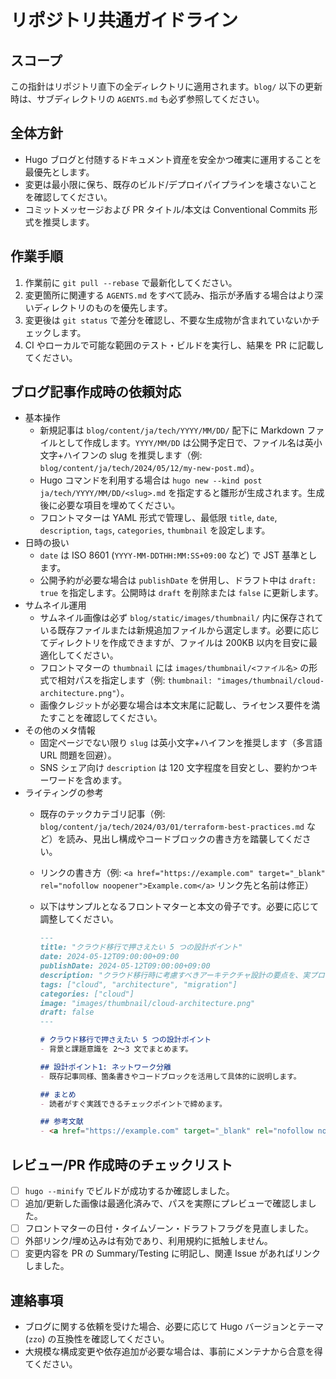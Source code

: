 # リポジトリ共通ガイドライン

## スコープ
この指針はリポジトリ直下の全ディレクトリに適用されます。`blog/` 以下の更新時は、サブディレクトリの `AGENTS.md` も必ず参照してください。

## 全体方針
- Hugo ブログと付随するドキュメント資産を安全かつ確実に運用することを最優先とします。
- 変更は最小限に保ち、既存のビルド/デプロイパイプラインを壊さないことを確認してください。
- コミットメッセージおよび PR タイトル/本文は Conventional Commits 形式を推奨します。

## 作業手順
1. 作業前に `git pull --rebase` で最新化してください。
2. 変更箇所に関連する `AGENTS.md` をすべて読み、指示が矛盾する場合はより深いディレクトリのものを優先します。
3. 変更後は `git status` で差分を確認し、不要な生成物が含まれていないかチェックします。
4. CI やローカルで可能な範囲のテスト・ビルドを実行し、結果を PR に記載してください。

## ブログ記事作成時の依頼対応
- 基本操作
  - 新規記事は `blog/content/ja/tech/YYYY/MM/DD/` 配下に Markdown ファイルとして作成します。`YYYY/MM/DD` は公開予定日で、ファイル名は英小文字+ハイフンの slug を推奨します（例: `blog/content/ja/tech/2024/05/12/my-new-post.md`）。
  - Hugo コマンドを利用する場合は `hugo new --kind post ja/tech/YYYY/MM/DD/<slug>.md` を指定すると雛形が生成されます。生成後に必要な項目を埋めてください。
  - フロントマターは YAML 形式で管理し、最低限 `title`, `date`, `description`, `tags`, `categories`, `thumbnail` を設定します。
- 日時の扱い
  - `date` は ISO 8601 (`YYYY-MM-DDTHH:MM:SS+09:00` など) で JST 基準とします。
  - 公開予約が必要な場合は `publishDate` を併用し、ドラフト中は `draft: true` を指定します。公開時は `draft` を削除または `false` に更新します。
- サムネイル運用
  - サムネイル画像は必ず `blog/static/images/thumbnail/` 内に保存されている既存ファイルまたは新規追加ファイルから選定します。必要に応じてディレクトリを作成できますが、ファイルは 200KB 以内を目安に最適化してください。
  - フロントマターの `thumbnail` には `images/thumbnail/<ファイル名>` の形式で相対パスを指定します（例: `thumbnail: "images/thumbnail/cloud-architecture.png"`）。
  - 画像クレジットが必要な場合は本文末尾に記載し、ライセンス要件を満たすことを確認してください。
- その他のメタ情報
  - 固定ページでない限り `slug` は英小文字+ハイフンを推奨します（多言語 URL 問題を回避）。
  - SNS シェア向け `description` は 120 文字程度を目安とし、要約かつキーワードを含めます。
- ライティングの参考
  - 既存のテックカテゴリ記事（例: `blog/content/ja/tech/2024/03/01/terraform-best-practices.md` など）を読み、見出し構成やコードブロックの書き方を踏襲してください。
  - リンクの書き方（例: `<a href="https://example.com" target="_blank" rel="nofollow noopener">Example.com</a>` リンク先と名前は修正）
  - 以下はサンプルとなるフロントマターと本文の骨子です。必要に応じて調整してください。

    ```markdown
    ---
    title: "クラウド移行で押さえたい 5 つの設計ポイント"
    date: 2024-05-12T09:00:00+09:00
    publishDate: 2024-05-12T09:00:00+09:00
    description: "クラウド移行時に考慮すべきアーキテクチャ設計の要点を、実プロジェクトの知見から整理しました。"
    tags: ["cloud", "architecture", "migration"]
    categories: ["cloud"]
    image: "images/thumbnail/cloud-architecture.png"
    draft: false
    ---

    # クラウド移行で押さえたい 5 つの設計ポイント
    - 背景と課題意識を 2〜3 文でまとめます。

    ## 設計ポイント1: ネットワーク分離
    - 既存記事同様、箇条書きやコードブロックを活用して具体的に説明します。

    ## まとめ
    - 読者がすぐ実践できるチェックポイントで締めます。

    ## 参考文献
    - <a href="https://example.com" target="_blank" rel="nofollow noopener">Example.com</a>

    ```

## レビュー/PR 作成時のチェックリスト
- [ ] `hugo --minify` でビルドが成功するか確認しました。
- [ ] 追加/更新した画像は最適化済みで、パスを実際にプレビューで確認しました。
- [ ] フロントマターの日付・タイムゾーン・ドラフトフラグを見直しました。
- [ ] 外部リンク/埋め込みは有効であり、利用規約に抵触しません。
- [ ] 変更内容を PR の Summary/Testing に明記し、関連 Issue があればリンクしました。

## 連絡事項
- ブログに関する依頼を受けた場合、必要に応じて Hugo バージョンとテーマ (`zzo`) の互換性を確認してください。
- 大規模な構成変更や依存追加が必要な場合は、事前にメンテナから合意を得てください。

